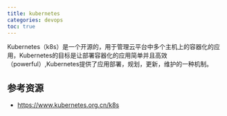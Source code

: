 ```yaml
---
title: kubernetes
categories: devops
toc: true
---
```


Kubernetes（k8s）是一个开源的，用于管理云平台中多个主机上的容器化的应用，Kubernetes的目标是让部署容器化的应用简单并且高效（powerful）,Kubernetes提供了应用部署，规划，更新，维护的一种机制。


## 参考资源 

- https://www.kubernetes.org.cn/k8s
